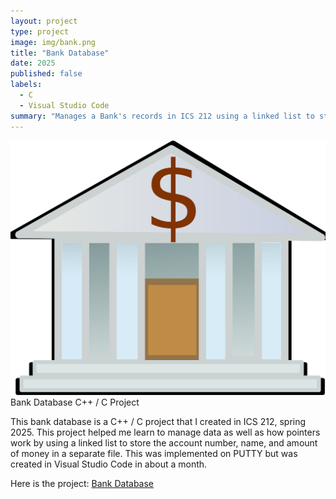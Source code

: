 ```yaml
---
layout: project
type: project
image: img/bank.png 
title: "Bank Database"
date: 2025
published: false
labels:
  - C
  - Visual Studio Code
summary: "Manages a Bank's records in ICS 212 using a linked list to store, add, delete, and find bank account records."
---
```


<img class="img-fluid" src="/img/bank.png">
Bank Database C++ / C Project

This bank database is a C++ / C project that I created in ICS 212, spring 2025. This project helped me learn to manage data as well as how pointers work by using a linked list to store the account number, name, and amount of money in a separate file. This was implemented on PUTTY but was created in Visual Studio Code in about a month. 

Here is the project: <a href="https://github.com/KateHamada/Bank-Database.git">Bank Database</a>
